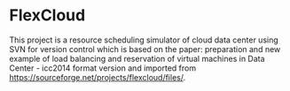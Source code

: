 # FlexCloud
This project is a resource scheduling simulator of cloud data center using SVN for version control which is based on the paper: preparation and new example of load balancing and reservation of virtual machines in Data Center - icc2014 format version and imported from https://sourceforge.net/projects/flexcloud/files/.

